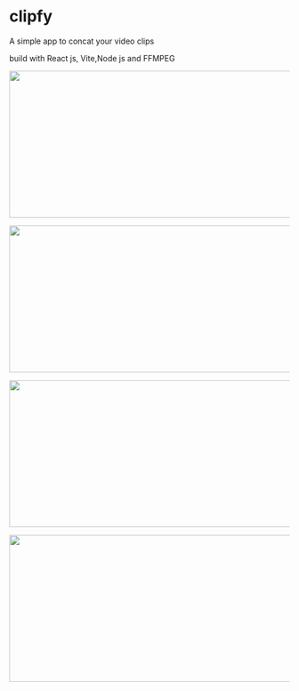 # clipfy
<p>A simple app to concat your video clips</p>
<p>build with React js, Vite,Node js and FFMPEG</p>
<p align="center">
  <img width="830" height="264" src="https://user-images.githubusercontent.com/39713988/206911630-9c78ee8b-93de-47fe-8a1f-6e9937e17e3f.PNG"/>
</p>
<p align="center">
  <img width="830" height="264" src="https://user-images.githubusercontent.com/39713988/206911632-1b8262cb-6515-4eea-a2b0-2781e91c3e0e.PNG" />
</p>
<p align="center">
  <img width="830" height="264" src="https://user-images.githubusercontent.com/39713988/206911634-6f251e3d-377f-4b09-82ef-9498da131297.PNG"/>
</p>
<p align="center">
  <img width="830" height="264" src="https://user-images.githubusercontent.com/39713988/206911635-d5fded6f-3cc8-4656-bfdb-bbf8036be7e4.PNG"/>
</p>
